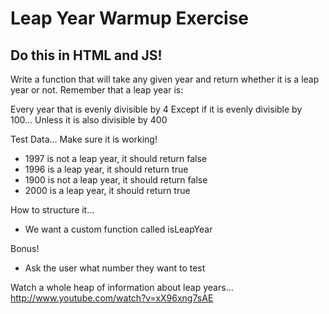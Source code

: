 # Leap Year Warmup Exercise
## Do this in HTML and JS!

Write a function that will take any given year and return whether it is a leap year or not. Remember that a leap year is:

Every year that is evenly divisible by 4
Except if it is evenly divisible by 100...
Unless it is also divisible by 400

Test Data... Make sure it is working!

- 1997 is not a leap year, it should return false
- 1996 is a leap year, it should return true
- 1900 is not a leap year, it should return false
- 2000 is a leap year, it should return true

How to structure it...

- We want a custom function called isLeapYear

Bonus!

- Ask the user what number they want to test

Watch a whole heap of information about leap years... http://www.youtube.com/watch?v=xX96xng7sAE